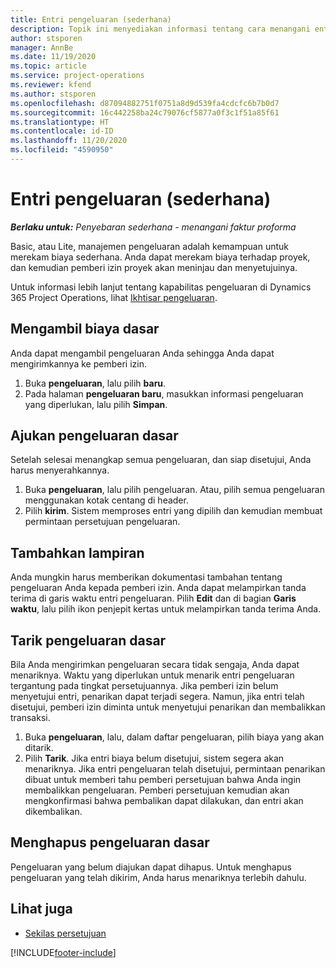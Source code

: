 ```yaml
---
title: Entri pengeluaran (sederhana)
description: Topik ini menyediakan informasi tentang cara menangani entri pengeluaran di penyebaran sederhana.
author: stsporen
manager: AnnBe
ms.date: 11/19/2020
ms.topic: article
ms.service: project-operations
ms.reviewer: kfend
ms.author: stsporen
ms.openlocfilehash: d87094882751f0751a8d9d539fa4cdcfc6b7b0d7
ms.sourcegitcommit: 16c442258ba24c79076cf5877a0f3c1f51a85f61
ms.translationtype: HT
ms.contentlocale: id-ID
ms.lasthandoff: 11/20/2020
ms.locfileid: "4590950"
---
```

# <a name="expense-entry-lite"></a>Entri pengeluaran (sederhana)

_**Berlaku untuk:** Penyebaran sederhana - menangani faktur proforma_

Basic, atau Lite, manajemen pengeluaran adalah kemampuan untuk merekam biaya sederhana. Anda dapat merekam biaya terhadap proyek, dan kemudian pemberi izin proyek akan meninjau dan menyetujuinya.

Untuk informasi lebih lanjut tentang kapabilitas pengeluaran di Dynamics 365 Project Operations, lihat [Ikhtisar pengeluaran](expense-overview.md).

## <a name="capture-a-basic-expense"></a>Mengambil biaya dasar

Anda dapat mengambil pengeluaran Anda sehingga Anda dapat mengirimkannya ke pemberi izin.

1. Buka **pengeluaran**, lalu pilih **baru**.
2. Pada halaman **pengeluaran baru**, masukkan informasi pengeluaran yang diperlukan, lalu pilih **Simpan**.

## <a name="submit-a-basic-expense"></a>Ajukan pengeluaran dasar

Setelah selesai menangkap semua pengeluaran, dan siap disetujui, Anda harus menyerahkannya.

1. Buka **pengeluaran**, lalu pilih pengeluaran. Atau, pilih semua pengeluaran menggunakan kotak centang di header.
2. Pilih **kirim**. Sistem memproses entri yang dipilih dan kemudian membuat permintaan persetujuan pengeluaran.

## <a name="add-an-attachment"></a>Tambahkan lampiran

Anda mungkin harus memberikan dokumentasi tambahan tentang pengeluaran Anda kepada pemberi izin. Anda dapat melampirkan tanda terima di garis waktu entri pengeluaran. Pilih **Edit** dan di bagian **Garis waktu**, lalu pilih ikon penjepit kertas untuk melampirkan tanda terima Anda.

## <a name="recall-a-basic-expense"></a>Tarik pengeluaran dasar

Bila Anda mengirimkan pengeluaran secara tidak sengaja, Anda dapat menariknya. Waktu yang diperlukan untuk menarik entri pengeluaran tergantung pada tingkat persetujuannya.  Jika pemberi izin belum menyetujui entri, penarikan dapat terjadi segera. Namun, jika entri telah disetujui, pemberi izin diminta untuk menyetujui penarikan dan membalikkan transaksi.

1. Buka **pengeluaran**, lalu, dalam daftar pengeluaran, pilih biaya yang akan ditarik.
2. Pilih **Tarik**. Jika entri biaya belum disetujui, sistem segera akan menariknya. Jika entri pengeluaran telah disetujui, permintaan penarikan dibuat untuk memberi tahu pemberi persetujuan bahwa Anda ingin membalikkan pengeluaran. Pemberi persetujuan kemudian akan mengkonfirmasi bahwa pembalikan dapat dilakukan, dan entri akan dikembalikan.

## <a name="delete-a-basic-expense"></a>Menghapus pengeluaran dasar

Pengeluaran yang belum diajukan dapat dihapus. Untuk menghapus pengeluaran yang telah dikirim, Anda harus menariknya terlebih dahulu.

## <a name="see-also"></a>Lihat juga

- [Sekilas persetujuan](../approvals/approvals-overview.md)


[!INCLUDE[footer-include](../includes/footer-banner.md)]